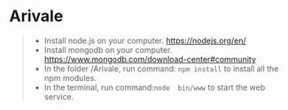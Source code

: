 # Arivale
> - Install node.js on your computer. https://nodejs.org/en/
> - Install mongodb on your computer. https://www.mongodb.com/download-center#community
> - In the folder /Arivale, run command: `npm install` to install all the npm modules.
> - In the terminal, run command:`node  bin/www` to start the web service.
